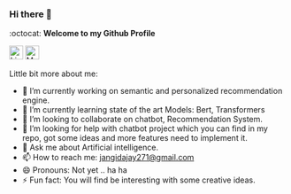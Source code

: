 ### Hi there 👋

:octocat: **Welcome to my Github Profile**

<a href="https://www.linkedin.com/in/ajayjangid21/" target="_blank"><img src="https://img.shields.io/badge/LinkedIn-%230077B5.svg?&style=flat-square&logo=linkedin&logoColor=white" alt="LinkedIn" height=25></a> 
<a href="https://medium.com/@jangidajay271" target="_blank"><img src="https://miro.medium.com/max/500/1*Ra88BZ-CSTovFS2ZSURBgg.png?&style=flat-square&logo=linkedin&logoColor=white" alt="Medium" height=25></a> 


Little bit more about me:

- 🔭 I’m currently working on semantic and personalized recommendation engine.
- 🌱 I’m currently learning state of the art Models: Bert, Transformers
- 👯 I’m looking to collaborate on chatbot, Recommendation System.
- 🤔 I’m looking for help with chatbot project which you can find in my repo, got some ideas and more features need to implement it. 
- 💬 Ask me about Artificial intelligence.
- 📫 How to reach me: jangidajay271@gmail.com
- 😄 Pronouns: Not yet .. ha ha
- ⚡ Fun fact: You will find be interesting with some creative ideas.
